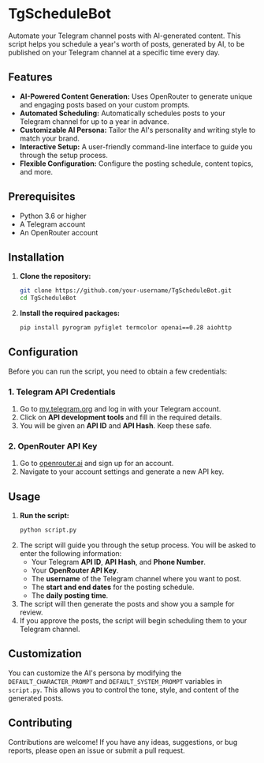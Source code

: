 # TgScheduleBot

Automate your Telegram channel posts with AI-generated content. This script helps you schedule a year's worth of posts, generated by AI, to be published on your Telegram channel at a specific time every day.

## Features

*   **AI-Powered Content Generation:** Uses OpenRouter to generate unique and engaging posts based on your custom prompts.
*   **Automated Scheduling:** Automatically schedules posts to your Telegram channel for up to a year in advance.
*   **Customizable AI Persona:** Tailor the AI's personality and writing style to match your brand.
*   **Interactive Setup:** A user-friendly command-line interface to guide you through the setup process.
*   **Flexible Configuration:** Configure the posting schedule, content topics, and more.

## Prerequisites

*   Python 3.6 or higher
*   A Telegram account
*   An OpenRouter account

## Installation

1.  **Clone the repository:**
    ```bash
    git clone https://github.com/your-username/TgScheduleBot.git
    cd TgScheduleBot
    ```

2.  **Install the required packages:**
    ```bash
    pip install pyrogram pyfiglet termcolor openai==0.28 aiohttp
    ```

## Configuration

Before you can run the script, you need to obtain a few credentials:

### 1. Telegram API Credentials

1.  Go to [my.telegram.org](https://my.telegram.org) and log in with your Telegram account.
2.  Click on **API development tools** and fill in the required details.
3.  You will be given an **API ID** and **API Hash**. Keep these safe.

### 2. OpenRouter API Key

1.  Go to [openrouter.ai](https://openrouter.ai) and sign up for an account.
2.  Navigate to your account settings and generate a new API key.

## Usage

1.  **Run the script:**
    ```bash
    python script.py
    ```
2.  The script will guide you through the setup process. You will be asked to enter the following information:
    *   Your Telegram **API ID**, **API Hash**, and **Phone Number**.
    *   Your **OpenRouter API Key**.
    *   The **username** of the Telegram channel where you want to post.
    *   The **start and end dates** for the posting schedule.
    *   The **daily posting time**.
3.  The script will then generate the posts and show you a sample for review.
4.  If you approve the posts, the script will begin scheduling them to your Telegram channel.

## Customization

You can customize the AI's persona by modifying the `DEFAULT_CHARACTER_PROMPT` and `DEFAULT_SYSTEM_PROMPT` variables in `script.py`. This allows you to control the tone, style, and content of the generated posts.

## Contributing

Contributions are welcome! If you have any ideas, suggestions, or bug reports, please open an issue or submit a pull request.
